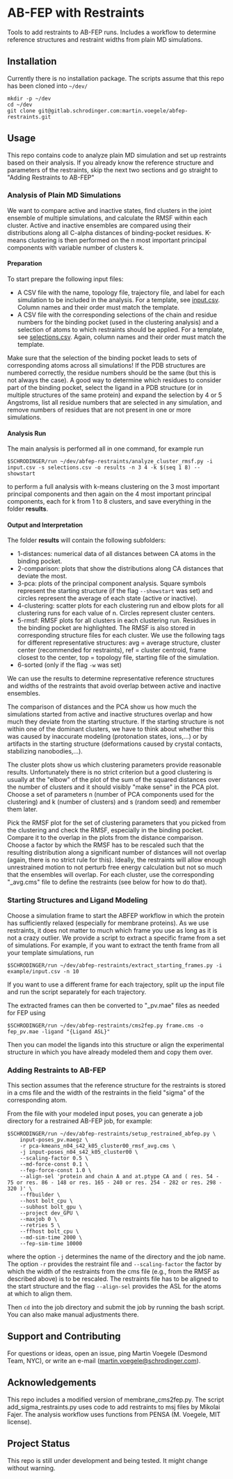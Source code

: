 # AB-FEP with Restraints

Tools to add restraints to AB-FEP runs. Includes a workflow to determine reference structures and restraint widths from plain MD simulations.


## Installation

Currently there is no installation package. The scripts assume that this repo has been cloned into `~/dev/`

```
mkdir -p ~/dev
cd ~/dev
git clone git@gitlab.schrodinger.com:martin.voegele/abfep-restraints.git
```


## Usage

This repo contains code to analyze plain MD simulation and set up restraints based on their analysis. 
If you already know the reference structure and parameters of the restraints, skip the next two sections and go straight to "Adding Restraints to AB-FEP"


### Analysis of Plain MD Simulations

We want to compare active and inactive states, find clusters in the joint ensemble of multiple simulations, and calculate the RMSF within each cluster.
Active and inactive ensembles are compared using their distributions along all C-alpha distances of binding-pocket residues. K-means clustering is then performed on the n most important principal components with variable number of clusters k.


#### Preparation

To start prepare the following input files:
- A CSV file with the name, topology file, trajectory file, and label for each simulation to be included in the analysis. For a template, see [input.csv](https://gitlab.schrodinger.com/martin.voegele/abfep-restraints/-/blob/main/example/input.csv). Column names and their order must match the template.
- A CSV file with the corresponding selections of the chain and residue numbers for the binding pocket (used in the clustering analysis) and a selection of atoms to which restraints should be applied. For a template, see [selections.csv](https://gitlab.schrodinger.com/martin.voegele/abfep-restraints/-/blob/main/example/selections.csv). Again, column names and their order must match the template. 

Make sure that the selection of the binding pocket leads to sets of corresponding atoms across all simulations! If the PDB structures are numbered correctly, the residue numbers should be the same (but this is not always the case). A good way to determine which residues to consider part of the binding pocket, select the ligand in a PDB structure (or in multiple structures of the same protein) and expand the selection by 4 or 5 Angstroms, list all residue numbers that are selected in any simulation, and remove numbers of residues that are not present in one or more simulations.  


#### Analysis Run

The main analysis is performed all in one command, for example run
```
$SCHRODINGER/run ~/dev/abfep-restraints/analyze_cluster_rmsf.py -i input.csv -s selections.csv -o results -n 3 4 -k $(seq 1 8) --showstart
```
to perform a full analysis with k-means clustering on the 3 most important principal components and then again on the 4 most important principal components, each for k from 1 to 8 clusters, and save everything in the folder __results__.


#### Output and Interpretation

The folder __results__ will contain the following subfolders:
 - 1-distances: numerical data of all distances between CA atoms in the binding pocket.
 - 2-comparison: plots that show the distributions along CA distances that deviate the most.
 - 3-pca: plots of the principal component analysis. Square symbols represent the starting structure (if the flag `--showstart` was set) and circles represent the average of each state (active or inactive).
 - 4-clustering: scatter plots for each clustering run and elbow plots for all clustering runs for each value of n. Circles represent cluster centers.
 - 5-rmsf: RMSF plots for all clusters in each clustering run. Residues in the binding pocket are highlighted. The RMSF is also stored in corresponding structure files for each cluster. We use the following tags for different representative structures: avg = average structure, cluster center (recommended for restraints), ref = cluster centroid, frame closest to the center, top = topology file, starting file of the simulation.
 - 6-sorted (only if the flag `-w` was set)

We can use the results to determine representative reference structures and widths of the restraints that avoid overlap between active and inactive ensembles.

The comparison of distances and the PCA show us how much the simulations started from active and inactive structures overlap and how much they deviate from the starting structure. If the starting structure is not within one of the dominant clusters, we have to think about whether this was caused by inaccurate modeling (protonation states, ions,...) or by artifacts in the starting structure (deformations caused by crystal contacts, stabilizing nanobodies,...).

The cluster plots show us which clustering parameters provide reasonable results. Unfortunately there is no strict criterion but a good clustering is usually at the "elbow" of the plot of the sum of the squared distances over the number of clusters and it should visibly "make sense" in the PCA plot. Choose a set of parameters n (number of PCA components used for the clustering) and k (number of clusters) and s (random seed) and remember them later.

Pick the RMSF plot for the set of clustering parameters that you picked from the clustering and check the RMSF, especially in the binding pocket. 
Compare it to the overlap in the plots from the distance comparison. 
Choose a factor by which the RMSF has to be rescaled such that the resulting distribution along a significant number of distances will not overlap (again, there is no strict rule for this). 
Ideally, the restraints will allow enough unrestrained motion to not perturb free energy calculation but not so much that the ensembles will overlap. 
For each cluster, use the corresponding "_avg.cms" file to define the restraints (see below for how to do that).


### Starting Structures and Ligand Modeling

Choose a simulation frame to start the ABFEP workflow in which the protein has sufficiently relaxed (especially for membrane proteins). As we use restraints, it does not matter to much which frame you use as long as it is not a crazy outlier. We provide a script to extract a specific frame from a set of simulations. For example, if you want to extract the tenth frame from all your template simulations, run
```
$SCHRODINGER/run ~/dev/abfep-restraints/extract_starting_frames.py -i example/input.csv -n 10
```
If you want to use a different frame for each trajectory, split up the input file and run the script separately for each trajectory.

The extracted frames can then be converted to "_pv.mae" files as needed for FEP using
```
$SCHRODINGER/run ~/dev/abfep-restraints/cms2fep.py frame.cms -o fep_pv.mae -ligand "{Ligand ASL}"
```
Then you can model the ligands into this structure or align the experimental structure in which you have already modeled them and copy them over.


### Adding Restraints to AB-FEP

This section assumes that the reference structure for the restraints is stored in a cms file and the width of the restraints in the field "sigma" of the corresponding atom. 

From the file with your modeled input poses, you can generate a job directory for a restrained AB-FEP job, for example:
```
$SCHRODINGER/run ~/dev/abfep-restraints/setup_restrained_abfep.py \
	input-poses_pv.maegz \
	-r pca-kmeans_n04_s42_k05_cluster00_rmsf_avg.cms \
	-j input-poses_n04_s42_k05_cluster00 \
	--scaling-factor 0.5 \
	--md-force-const 0.1 \
	--fep-force-const 1.0 \
	--align-sel 'protein and chain A and at.ptype CA and ( res. 54 - 75 or res. 86 - 148 or res. 165 - 240 or res. 254 - 282 or res. 298 - 320 )' \
	--ffbuilder \
	--host bolt_cpu \
	--subhost bolt_gpu \
	--project dev_GPU \
	--maxjob 0 \
	--retries 5 \
	--ffhost bolt_cpu \
	--md-sim-time 2000 \
	--fep-sim-time 10000
```
where the option `-j` determines the name of the directory and the job name. The option `-r` provides the restraint file and `--scaling-factor` the factor by which the width of the restraints from the cms file (e.g., from the RMSF as described above) is to be rescaled. The restraints file has to be aligned to the start structure and the flag `--align-sel` provides the ASL for the atoms at which to align them.
 
Then `cd` into the job directory and submit the job by running the bash script. 
You can also make manual adjustments there.


## Support and Contributing

For questions or ideas, open an issue, ping Martin Voegele (Desmond Team, NYC), or write an e-mail (martin.voegele@schrodinger.com).


## Acknowledgements

This repo includes a modified version of membrane_cms2fep.py. 
The script add_sigma_restraints.py uses code to add restraints to msj files by Mikolai Fajer.
The analysis workflow uses functions from PENSA (M. Voegele, MIT license).


## Project Status

This repo is still under development and being tested. It might change without warning.


